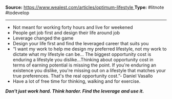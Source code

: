 **Source:** [https://www.wealest.com/articles/optimum-lifestyle
](https://www.wealest.com/articles/optimum-lifestyle)
**Type:** #litnote #todevelop 

----
- Not meant for working forty hours and live for weekened
- People get job first and design their life around job
- Leverage changed the game
- Design your life first and find the leveraged career that suits you
- “I want my work to help me design my preferred lifestyle, not my work to dictate what my lifestyle can be… The biggest opportunity cost is enduring a lifestyle you dislike…Thinking about opportunity cost in terms of earning potential is missing the point. If you're enduring an existence you dislike, you're missing out on a lifestyle that matches your true preferences. That's the real opportunity cost.”- Daniel Vasallo
- Have a lot of free time for thinking, walking and for exercise. 


***Don't just work hard. Think harder. Find the leverage and use it.***